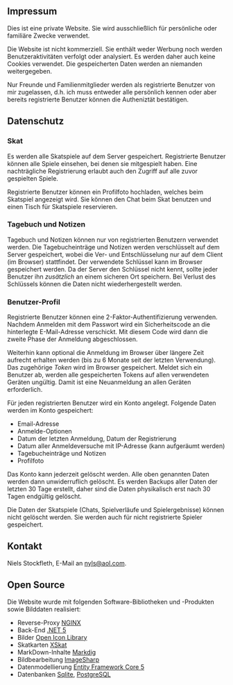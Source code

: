 ﻿
## Impressum

Dies ist eine private Website.
Sie wird ausschließlich für persönliche oder familiäre Zwecke verwendet.

Die Website ist nicht kommerziell.
Sie enthält weder Werbung noch werden Benutzeraktivitäten verfolgt oder analysiert.
Es werden daher auch keine Cookies verwendet.
Die gespeicherten Daten werden an niemanden weitergegeben.

Nur Freunde und Familienmitglieder werden als registrierte Benutzer von mir zugelassen, d.h.
ich muss entweder alle persönlich kennen oder aber bereits registrierte Benutzer können die
Autheniztät bestätigen.

## Datenschutz

### Skat

Es werden alle Skatspiele auf dem Server gespeichert. Registrierte Benutzer können alle Spiele einsehen,
bei denen sie mitgespielt haben. Eine nachträgliche Registrierung erlaubt auch den Zugriff auf alle
zuvor gespielten Spiele.

Registrierte Benutzer können ein Profilfoto hochladen, welches beim Skatspiel angezeigt wird.
Sie können den Chat beim Skat benutzen und einen Tisch für Skatspiele reservieren.

### Tagebuch und Notizen

Tagebuch und Notizen können nur von registrierten Benutzern verwendet werden.
Die Tagebucheinträge und Notizen werden verschlüsselt auf dem Server gespeichert,
wobei die Ver- und Entschlüsselung nur auf dem Client (im Browser) stattfindet.
Der verwendete Schlüssel kann im Browser gespeichert werden.
Da der Server den Schlüssel nicht kennt, sollte jeder Benutzer ihn *zusätzlich* an einem sicheren Ort
speichern. Bei Verlust des Schlüssels können die Daten nicht wiederhergestellt werden.

### Benutzer-Profil

Registrierte Benutzer können eine 2-Faktor-Authentifizierung verwenden.
Nachdem Anmelden mit dem Passwort wird ein Sicherheitscode an die hinterlegte E-Mail-Adresse verschickt.
Mit diesem Code wird dann die zweite Phase der Anmeldung abgeschlossen.

Weiterhin kann optional die Anmeldung im Browser über längere Zeit aufrecht erhalten werden
(bis zu 6 Monate seit der letzten Verwendung). Das zugehörige *Token* wird im Browser gespeichert.
Meldet sich ein Benutzer ab, werden alle gespeicherten Tokens auf allen verwendeten Geräten ungültig.
Damit ist eine Neuanmeldung an allen Geräten erforderlich.

Für jeden registrierten Benutzer wird ein Konto angelegt. Folgende Daten werden im Konto gespeichert:
- Email-Adresse
- Anmelde-Optionen
- Datum der letzten Anmeldung, Datum der Registrierung
- Datum aller Anmeldeversuche mit IP-Adresse (kann aufgeräumt werden)
- Tagebucheinträge und Notizen
- Profilfoto

Das Konto kann jederzeit gelöscht werden. Alle oben genannten Daten werden dann
unwiderruflich gelöscht. Es werden Backups aller Daten der letzten 30 Tage erstellt, daher sind die Daten
physikalisch erst nach 30 Tagen endgültig gelöscht.

Die Daten der Skatspiele (Chats, Spielverläufe und Spielergebnisse) können nicht gelöscht werden.
Sie werden auch für nicht registrierte Spieler gespeichert.
 
## Kontakt

Niels Stockfleth, E-Mail an <nyls@aol.com>.

## Open Source

Die Website wurde mit folgenden Software-Bibliotheken und -Produkten sowie Bilddaten realisiert:

- Reverse-Proxy [NGINX](https://www.nginx.com)
- Back-End [.NET 5](https://docs.microsoft.com/en-us/dotnet/core/dotnet-five)
- Bilder [Open Icon Library](https://sourceforge.net/projects/openiconlibrary)
- Skatkarten [XSkat](http://xskat.de/xskat-cards-de.html)
- MarkDown-Inhalte [Markdig](https://github.com/xoofx/markdig)
- Bildbearbeitung [ImageSharp](https://github.com/SixLabors/ImageSharp)
- Datenmodellierung [Entity Framework Core 5](https://docs.microsoft.com/de-de/ef/core/what-is-new/ef-core-5.0/whatsnew)
- Datenbanken [Sqlite](https://www.nuget.org/packages/Microsoft.EntityFrameworkCore.Sqlite), [PostgreSQL](https://www.nuget.org/packages/Npgsql)

